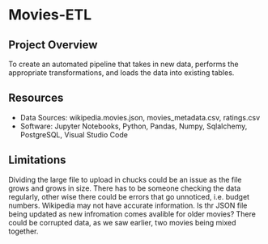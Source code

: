 # Movies-ETL

## Project Overview
To create an automated pipeline that takes in new data, performs the appropriate transformations, and loads the data into existing tables.

## Resources
 - Data Sources: wikipedia.movies.json, movies_metadata.csv, ratings.csv
 - Software: Jupyter Notebooks, Python, Pandas, Numpy, Sqlalchemy, PostgreSQL, Visual Studio Code

## Limitations
Dividing the large file to upload in chucks could be an issue as the file grows and grows in size.
There has to be someone checking the data regularly, other wise there could be errors that go unnoticed, i.e. budget numbers.
Wikipedia may not have accurate information.
Is thr JSON file being updated as new infromation comes avalible for older movies?
There could be corrupted data, as we saw earlier, two movies being mixed together.
